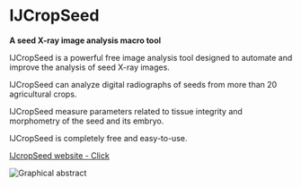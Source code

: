 # IJCropSeed
 **A seed X-ray image analysis macro tool**

IJCropSeed is a powerful free image analysis tool designed to automate and improve the analysis of seed X-ray images.

IJCropSeed can analyze digital radiographs of seeds from more than 20 agricultural crops.

IJCropSeed measure parameters related to tissue integrity and morphometry of the seed and its embryo.

IJCropSeed is completely free and easy-to-use.

[IJcropSeed website - Click](https://sites.google.com/ufv.br/ijcropseed/)

![Graphical abstract](https://user-images.githubusercontent.com/56321997/84557440-8a97d400-ad01-11ea-8496-fcfcc2f10952.jpg)

